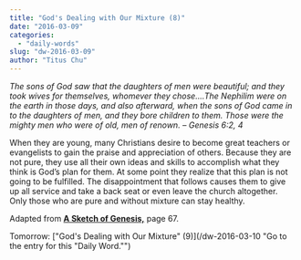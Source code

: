 ```yaml
---
title: "God's Dealing with Our Mixture (8)"
date: "2016-03-09"
categories: 
  - "daily-words"
slug: "dw-2016-03-09"
author: "Titus Chu"
---
```


_The sons of God saw that the daughters of men were beautiful; and they took wives for themselves, whomever they chose....The Nephilim were on the earth in those days, and also afterward, when the sons of God came in to the daughters of men, and they bore children to them. Those were the mighty men who were of old, men of renown._ _– Genesis 6:2, 4_

When they are young, many Christians desire to become great teachers or evangelists to gain the praise and appreciation of others. Because they are not pure, they use all their own ideas and skills to accomplish what they think is God’s plan for them. At some point they realize that this plan is not going to be fulfilled. The disappointment that follows causes them to give up all service and take a back seat or even leave the church altogether. Only those who are pure and without mixture can stay healthy.

Adapted from __[A Sketch of Genesis,](/book-gen-sketch/ "Go to the listing for this book.")__ page 67.

Tomorrow: ["God's Dealing with Our Mixture" (9)](/dw-2016-03-10 "Go to the entry for this "Daily Word."")
